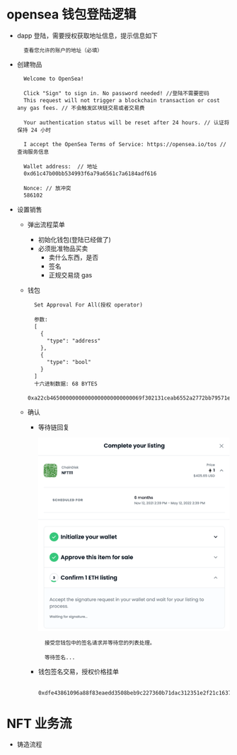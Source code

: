 # opensea 钱包登陆逻辑
- dapp 登陆，需要授权获取地址信息，提示信息如下

		查看您允许的账户的地址（必填）
		
		
		
- 创建物品		

		Welcome to OpenSea!
		
		Click "Sign" to sign in. No password needed! //登陆不需要密码
		This request will not trigger a blockchain transaction or cost any gas fees. // 不会触发区块链交易或者交易费
		
		Your authentication status will be reset after 24 hours. // 认证将保持 24 小时
		
		I accept the OpenSea Terms of Service: https://opensea.io/tos // 查询服务信息
		
		Wallet address:  // 地址
		0xd61c47b00bb534993f6a79a6561c7a6184adf616
		
		Nonce: // 放冲突
		586102
- 设置销售
	- 弹出流程菜单
		- 初始化钱包(登陆已经做了) 
		- 必须批准物品买卖
			- 卖什么东西，是否
			- 签名
			- 正规交易烧 gas
	- 钱包
		
			Set Approval For All(授权 operator)
			
			参数:
			[
			  {
			    "type": "address"
			  },
			  {
			    "type": "bool"
			  }
			]			    		
			十六进制数据: 68 BYTES
			0xa22cb46500000000000000000000000069f302131ceab6552a2772bb79571e85eccae7530000000000000000000000000000000000000000000000000000000000000001
	- 确认
		- 等待链回复

			![](./pic/opensea-wallet.png)
			
				接受您钱包中的签名请求并等待您的列表处理。
	
				等待签名...
		- 钱包签名交易，授权价格挂单

				0xdfe43861096a88f83eaedd3508beb9c227360b71dac312351e2f21c1637826d0	
# NFT 业务流
- 铸造流程